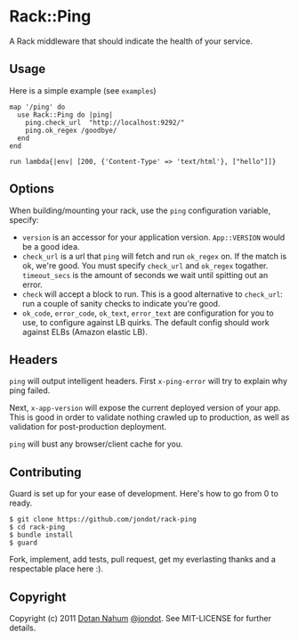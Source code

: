 # Rack::Ping
A Rack middleware that should indicate the health of your service.


## Usage
Here is a simple example (see `examples`)

    map '/ping' do
      use Rack::Ping do |ping|
        ping.check_url  "http://localhost:9292/"
        ping.ok_regex /goodbye/
      end
    end

    run lambda{|env| [200, {'Content-Type' => 'text/html'}, ["hello"]]}

## Options

When building/mounting your rack, use the `ping` configuration variable,
specify:

* `version` is an accessor for your application version. `App::VERSION`
  would be a good idea.
* `check_url` is a url that `ping` will fetch and run `ok_regex` on. If
  the match is ok, we're good. You must specify `check_url` and
`ok_regex` togather. `timeout_secs` is the amount of seconds we wait
until spitting out an error.
* `check` will accept a block to run. This is a good alternative to
  `check_url`: run a couple of sanity checks to indicate you're good.
* `ok_code`, `error_code`, `ok_text`, `error_text` are configuration for
  you to use, to configure against LB quirks. The default config should
work against ELBs (Amazon elastic LB).

## Headers

`ping` will output intelligent headers. First `x-ping-error` will try to
explain why ping failed.  

Next, `x-app-version` will expose the current deployed version of your
app. This is good in order to validate nothing crawled up to production,
as well as validation for post-production deployment.  

`ping` will bust any browser/client cache for you.


## Contributing

Guard is set up for your ease of development. Here's how to go from 0 to
ready.

    $ git clone https://github.com/jondot/rack-ping
    $ cd rack-ping
    $ bundle install
    $ guard

Fork, implement, add tests, pull request, get my everlasting thanks and a respectable place here :).


## Copyright

Copyright (c) 2011 [Dotan Nahum](http://gplus.to/dotan) [@jondot](http://twitter.com/jondot). See MIT-LICENSE for further details.


